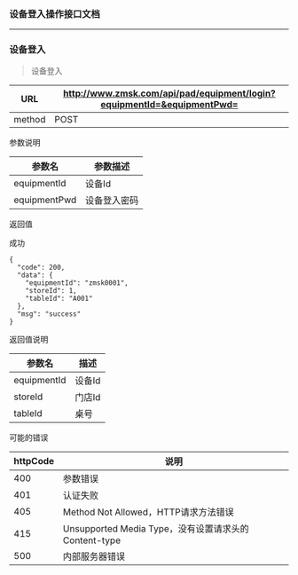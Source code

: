 ### 设备登入操作接口文档 ###
----

### 设备登入

> 设备登入


|URL|http://www.zmsk.com/api/pad/equipment/login?equipmentId=&equipmentPwd=|
|---|---|
|method|POST|

参数说明

|参数名|参数描述|
|---|--|
|equipmentId|设备Id|
|equipmentPwd|设备登入密码|


返回值

成功

```
{
  "code": 200,
  "data": {
    "equipmentId": "zmsk0001",
    "storeId": 1,
    "tableId": "A001"
  },
  "msg": "success"
}
```

返回值说明

|参数名|描述|
|---|---|
|equipmentId|设备Id|
|storeId|门店Id|
|tableId|桌号|


可能的错误

|httpCode|说明|
|---|---|
|400|参数错误|
|401|认证失败|
|405|Method Not Allowed，HTTP请求方法错误|
|415|Unsupported Media Type，没有设置请求头的Content-type|
|500|内部服务器错误|
